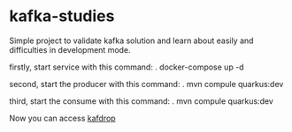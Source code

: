 # kafka-studies
Simple project to validate kafka solution and learn about easily and difficulties in development mode.

firstly, start service with this command:
 . docker-compose up -d

second, start the producer with this command:
 . mvn compule quarkus:dev
 
third, start the consume with this command:
 . mvn compule quarkus:dev
 
Now you can access <a href="http://localhost:19000">kafdrop</a>
